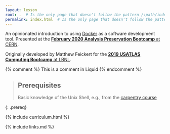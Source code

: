 ```yaml
---
layout: lesson
root: .  # Is the only page that doesn't follow the pattern /:path/index.html
permalink: index.html  # Is the only page that doesn't follow the pattern /:path/index.html
---
```

An opinionated introduction to using [Docker](https://www.docker.com/) as a software
development tool. Presented at the [**February 2020 Analysis Preservation Bootcamp** at CERN](https://awesome-workshop.github.io/2020-02-17-analysis-preservation-bootcamp/).

Originally developed by Matthew Feickert for the [**2019 USATLAS Computing Bootcamp** at LBNL](https://smeehan12.github.io/2019-08-19-usatlas-computing-bootcamp/).

<!-- this is an html comment -->

{% comment %} This is a comment in Liquid {% endcomment %}

> ## Prerequisites
>
> Basic knowledge of the Unix Shell, e.g., from the [carpentry course](https://swcarpentry.github.io/shell-novice/)

{: .prereq}

{% include curriculum.html %}

{% include links.md %}
